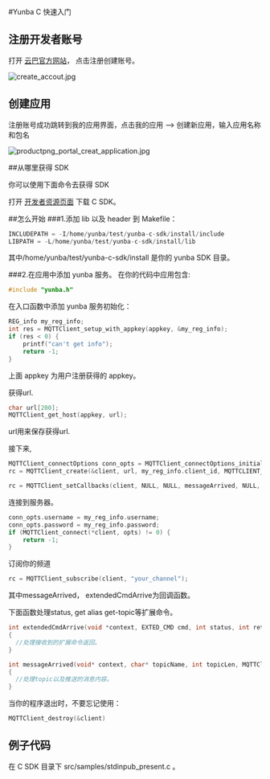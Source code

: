 #Yunba C 快速入门
## 注册开发者账号

打开 [云巴官方网站](http://yunba.io)， 点击注册创建账号。

![create_accout.jpg](https://raw.githubusercontent.com/yunba/docs/master/image/productpng_porttal_register_account.png)

## 创建应用
注册账号成功跳转到我的应用界面，点击我的应用 --> 创建新应用，输入应用名称和包名

![productpng_portal_creat_application.jpg](https://raw.githubusercontent.com/yunba/docs/master/image/productpng_portal_creat_app.png)


##从哪里获得 SDK

你可以使用下面命令去获得 SDK

打开 [开发者资源页面](http://yunba.io/developers/) 下载 C SDK。

##怎么开始
###1.添加 lib 以及 header 到 Makefile：

```c
INCLUDEPATH = -I/home/yunba/test/yunba-c-sdk/install/include
LIBPATH = -L/home/yunba/test/yunba-c-sdk/install/lib
```

其中/home/yunba/test/yunba-c-sdk/install 是你的 yunba SDK 目录。

###2.在应用中添加 yunba 服务。
在你的代码中应用包含:

```c
#include "yunba.h"
```

在入口函数中添加 yunba 服务初始化：
```c
REG_info my_reg_info;
int res = MQTTClient_setup_with_appkey(appkey, &my_reg_info);
if (res < 0) {
	printf("can't get info");
	return -1;
}
```
上面 appkey 为用户注册获得的 appkey。

获得url.
```c
char url[200];
MQTTClient_get_host(appkey, url);
```
url用来保存获得url.


接下来,
```c
MQTTClient_connectOptions conn_opts = MQTTClient_connectOptions_initializer;
rc = MQTTClient_create(&client, url, my_reg_info.client_id, MQTTCLIENT_PERSISTENCE_NONE, NULL);

rc = MQTTClient_setCallbacks(client, NULL, NULL, messageArrived, NULL, extendedCmdArrive);
```
连接到服务器。

```c
conn_opts.username = my_reg_info.username;
conn_opts.password = my_reg_info.password;
if (MQTTClient_connect(*client, opts) != 0) {
	return -1;
}
```

订阅你的频道

```c
rc = MQTTClient_subscribe(client, "your_channel");
```

其中messageArrived， extendedCmdArrive为回调函数。

下面函数处理status, get alias get-topic等扩展命令。

```c
int extendedCmdArrive(void *context, EXTED_CMD cmd, int status, int ret_string_len, char *ret_string)
{
  //处理接收到的扩展命令返回。
}

int messageArrived(void* context, char* topicName, int topicLen, MQTTClient_message* m)
{
  //处理topic以及推送的消息内容。
}
```  

当你的程序退出时，不要忘记使用：

```c
MQTTClient_destroy(&client)
```

## 例子代码

在 C SDK 目录下 src/samples/stdinpub_present.c 。


